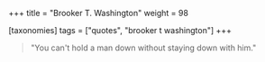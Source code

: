 +++
title = "Brooker T. Washington"
weight = 98

[taxonomies]
tags = ["quotes", "brooker t washington"]
+++

> "You can't hold a man down without staying down with him."
